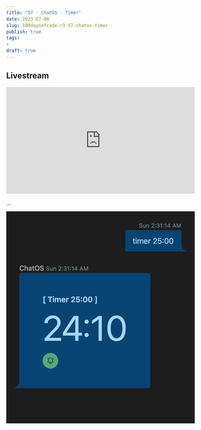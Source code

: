 ```yaml
---
title: "57 - ChatOS - Timer"
date: 2023-07-08
slug: 100daysofcode-r3-57-chatos-timer
publish: true
tags:
- 
draft: true
---
```



## Livestream

<iframe width="100%" style="aspect-ratio: 16 / 9;" src="https://www.youtube.com/embed/05Lg7zyM8zA" title="YouTube video player" frameborder="0" allow="accelerometer; autoplay; clipboard-write; encrypted-media; gyroscope; picture-in-picture; web-share" allowfullscreen></iframe>

...

![](1-Projects/100DaysOfCode-R3/attachments/Screenshot%202023-07-09%20at%202.32.05%20AM.png)
